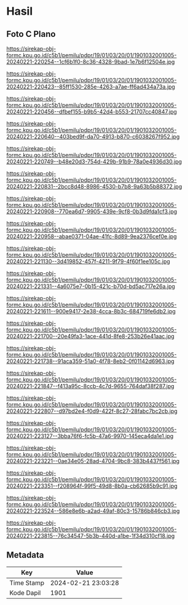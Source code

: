 # Hasil

## Foto C Plano

https://sirekap-obj-formc.kpu.go.id/c5b1/pemilu/pdpr/19/01/03/20/01/1901032001005-20240221-220254--1cf6b1f0-8c36-4328-9bad-1e7b6f12504e.jpg

https://sirekap-obj-formc.kpu.go.id/c5b1/pemilu/pdpr/19/01/03/20/01/1901032001005-20240221-220423--85ff1530-285e-4263-a7ae-ff6ad434a73a.jpg

https://sirekap-obj-formc.kpu.go.id/c5b1/pemilu/pdpr/19/01/03/20/01/1901032001005-20240221-220456--dfbef155-b9b5-42d4-b553-21707cc40847.jpg

https://sirekap-obj-formc.kpu.go.id/c5b1/pemilu/pdpr/19/01/03/20/01/1901032001005-20240221-220640--403bed9f-da70-4913-b870-c6038267f952.jpg

https://sirekap-obj-formc.kpu.go.id/c5b1/pemilu/pdpr/19/01/03/20/01/1901032001005-20240221-220749--b48e20d3-754d-429b-91b9-78a0e4936d30.jpg

https://sirekap-obj-formc.kpu.go.id/c5b1/pemilu/pdpr/19/01/03/20/01/1901032001005-20240221-220831--2bcc8d48-8986-4530-b7b8-9a63b5b88372.jpg

https://sirekap-obj-formc.kpu.go.id/c5b1/pemilu/pdpr/19/01/03/20/01/1901032001005-20240221-220908--770ea6d7-9905-439e-9cf8-0b3d9fda1cf3.jpg

https://sirekap-obj-formc.kpu.go.id/c5b1/pemilu/pdpr/19/01/03/20/01/1901032001005-20240221-220958--abae0371-04ae-41fc-8d89-9ea2376cef0e.jpg

https://sirekap-obj-formc.kpu.go.id/c5b1/pemilu/pdpr/19/01/03/20/01/1901032001005-20240221-221130--3d419852-457f-4211-9f79-4f60f1ee105c.jpg

https://sirekap-obj-formc.kpu.go.id/c5b1/pemilu/pdpr/19/01/03/20/01/1901032001005-20240221-221331--4a6075e7-0b15-421c-b70d-bd5ac717e26a.jpg

https://sirekap-obj-formc.kpu.go.id/c5b1/pemilu/pdpr/19/01/03/20/01/1901032001005-20240221-221611--900e9417-2e38-4cca-8b3c-684719fe6db2.jpg

https://sirekap-obj-formc.kpu.go.id/c5b1/pemilu/pdpr/19/01/03/20/01/1901032001005-20240221-221700--20e49fa3-1ace-441d-8fe8-253b26e41aac.jpg

https://sirekap-obj-formc.kpu.go.id/c5b1/pemilu/pdpr/19/01/03/20/01/1901032001005-20240221-221738--91aca359-51a0-4f78-8eb2-0f01142d6963.jpg

https://sirekap-obj-formc.kpu.go.id/c5b1/pemilu/pdpr/19/01/03/20/01/1901032001005-20240221-221847--f413a95c-8ccb-4c7d-9655-764daf38f287.jpg

https://sirekap-obj-formc.kpu.go.id/c5b1/pemilu/pdpr/19/01/03/20/01/1901032001005-20240221-222807--d97bd2e4-f0d9-422f-8c27-28fabc7bc2cb.jpg

https://sirekap-obj-formc.kpu.go.id/c5b1/pemilu/pdpr/19/01/03/20/01/1901032001005-20240221-223127--3bba76f6-fc5b-47a6-9970-145eca4da1e1.jpg

https://sirekap-obj-formc.kpu.go.id/c5b1/pemilu/pdpr/19/01/03/20/01/1901032001005-20240221-223221--0ae34e05-28ad-4704-9bc8-383b4437f561.jpg

https://sirekap-obj-formc.kpu.go.id/c5b1/pemilu/pdpr/19/01/03/20/01/1901032001005-20240221-223351--f208964f-99f5-49d8-8b0a-cb62685b9c91.jpg

https://sirekap-obj-formc.kpu.go.id/c5b1/pemilu/pdpr/19/01/03/20/01/1901032001005-20240221-223524--586e8e6b-a2ad-49af-80c3-15786b846cb3.jpg

https://sirekap-obj-formc.kpu.go.id/c5b1/pemilu/pdpr/19/01/03/20/01/1901032001005-20240221-223815--76c34547-5b3b-440d-a1be-1f34d310cf18.jpg


## Metadata

| Key        | Value               |
| ---------- | ------------------- |
| Time Stamp | 2024-02-21 23:03:28 |
| Kode Dapil | 1901                |



